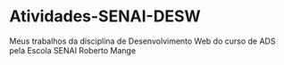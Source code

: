 # Atividades-SENAI-DESW
Meus trabalhos da disciplina de Desenvolvimento Web do curso de ADS pela Escola SENAI Roberto Mange
